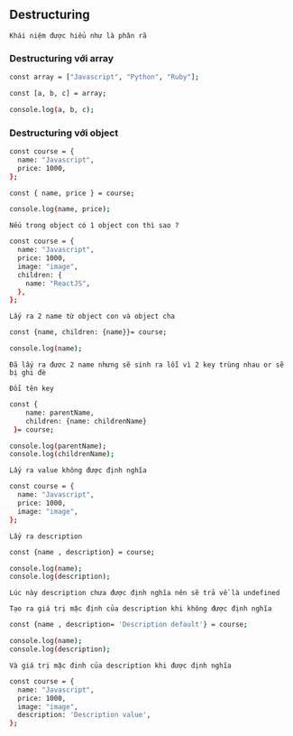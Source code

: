 ## Destructuring

`Khái niệm được hiểu như là phân rã`

### Destructuring với array

```bash
const array = ["Javascript", "Python", "Ruby"];

const [a, b, c] = array;

console.log(a, b, c);
```

### Destructuring với object

```bash
const course = {
  name: "Javascript",
  price: 1000,
};

const { name, price } = course;

console.log(name, price);
```

`Nếu trong object có 1 object con thì sao ?`

```bash
const course = {
  name: "Javascript",
  price: 1000,
  image: "image",
  children: {
    name: "ReactJS",
  },
};
```

`Lấy ra 2 name từ object con và object cha`

```bash
const {name, children: {name}}= course;

console.log(name);
```

`Đã lấy ra đươc 2 name nhưng sẽ sinh ra lỗi vì 2 key trùng nhau or sẽ bị ghi đè `

`Đổi tên key`

```bash
const {
    name: parentName,
    children: {name: childrenName}
 }= course;

console.log(parentName);
console.log(childrenName);
```

`Lấy ra value không được định nghĩa`

```bash
const course = {
  name: "Javascript",
  price: 1000,
  image: "image",
};
```

`Lấy ra description`

```bash
const {name , description} = course;

console.log(name);
console.log(description);
```

`Lúc này description chưa được định nghĩa nên sẽ trả về là undefined`

`Tạo ra giá trị mặc định của description khi không được định nghĩa`

```bash
const {name , description= 'Description default'} = course;

console.log(name);
console.log(description);
```

`Và giá trị mặc đinh của description khi được định nghĩa`

```bash
const course = {
  name: "Javascript",
  price: 1000,
  image: "image",
  description: 'Description value',
};
```
